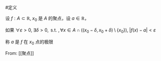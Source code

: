 #定义 

设 $f:A\subset \mathbb{R},\;x_{0}$ 是 $A$ 的聚点，设 $a \in \mathbb{R}$，

如果 $\forall\varepsilon>0,\;\exists\delta>0,\text{ s.t. }, \forall x \in A \cap((x_{0}-\delta,x_{0}+\delta)\setminus \{ x_{0} \}),\; |f(x)-a|<\varepsilon$

称 $a$ 是 $f$ 在 $x_{0}$ 点的极限

From: [[聚点]]